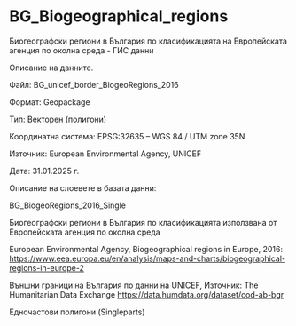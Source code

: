 # BG_Biogeographical_regions
Биогеографски региони в България по класификацията на Европейската агенция по околна среда - ГИС данни

Описание на данните.

Файл: BG_unicef_border_BiogeoRegions_2016

Формат: Geopackage

Тип: Векторен (полигони)

Координатна система: EPSG:32635 – WGS 84 / UTM zone 35N

Източник: European Environmental Agency, UNICEF

Дата: 31.01.2025 г.

Описание на слоевете в базата данни:

BG_BiogeoRegions_2016_Single

Биогеографски региони в България по класификацията използвана от Европейската агенция по околна среда

European Environmental Agency, Biogeographical regions in Europe, 2016:
https://www.eea.europa.eu/en/analysis/maps-and-charts/biogeographical-regions-in-europe-2

Външни граници на България по данни на UNICEF, Източник:
The Humanitarian Data Exchange https://data.humdata.org/dataset/cod-ab-bgr

Едночастови полигони (Singleparts)
